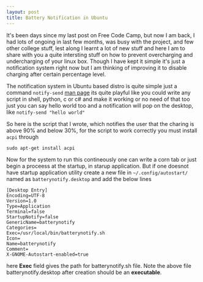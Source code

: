 ```yaml
---
layout: post
title: Battery Notification in Ubuntu
---
```


It's been days since my last post on Free Code Camp, but now I am back, I had lots of ongoing in last few months, was busy with the project, and few other college stuff, lest along I learnt a lot of new stuff and here I am to share with you a quite intersting stuff on how to prevent overcharging and undercharging of your linux box. Though I have kept it simple it's just a notification system right now but I am thinking of improving it to disable charging after certain percentage level.

The notification system in Ubuntu based distro is quite simple just a command `notify-send` [man page] its quite playful like you could write any script in shell, python, c or c# and make it working or no need of that too just you can say hello world too and a notification will pop on the desktop, like `notify-send "hello world"`

[man page]:https://wiki.ubuntu.com/NotificationDevelopmentGuidelines

So here is the script that I wrote, which notifies the user that the charing is above 90% and below 30%, for the script to work correctly you must install `acpi` through

  `sudo apt-get install acpi`
  
<script src="https://gist.github.com/neerajvashistha/28351ddd07c9cc9761a0bacb03bc933d.js"></script>

Now for the system to run this contineously one can write a corn tab or just begin a proceess at the startup, in starup application. But if one doesnot have startup application utility create a new file in `~/.config/autostart/` named as `batterynotify.desktop` and add the below lines

```
[Desktop Entry]
Encoding=UTF-8
Version=1.0
Type=Application
Terminal=false
StartupNotify=false
GenericName=batterynotify
Categories=
Exec=/usr/local/bin/batterynotify.sh
Icon=
Name=batterynotify
Comment=
X-GNOME-Autostart-enabled=true

```
here <b>Exec</b> field gives the path for batterynotify.sh file. Note the above file batterynotify.desktop after creation should be an <b>executable</b>.

